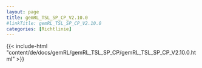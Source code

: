 ```yaml
---
layout: page
title: gemRL_TSL_SP_CP_V2.10.0
#linkTitle: gemRL_TSL_SP_CP_V2.10.0
categories: [Richtlinie]
---
```

{{< include-html "content/de/docs/gemRL/gemRL_TSL_SP_CP/gemRL_TSL_SP_CP_V2.10.0.html" >}}
